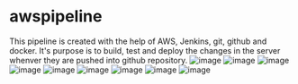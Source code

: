 # awspipeline
This pipeline is created with the help of AWS, Jenkins, git, github and docker. 
It's purpose is to build, test and deploy the changes in the server whenver they are pushed into github repository.
![image](https://user-images.githubusercontent.com/63492805/165736868-4e2d92ab-1407-49ab-9605-0a96666f6b3f.png)
![image](https://user-images.githubusercontent.com/63492805/165736943-c01169f1-5ef7-4194-a7a4-d81457bb15d1.png)
![image](https://user-images.githubusercontent.com/63492805/165737069-e75566dc-8432-4ddf-b302-7bcdb72bfda8.png)
![image](https://user-images.githubusercontent.com/63492805/165737145-b0608413-8632-42a2-803a-1681220c7be8.png)
![image](https://user-images.githubusercontent.com/63492805/165737287-bec0594d-197c-4c0d-8616-e58050e686cc.png)
![image](https://user-images.githubusercontent.com/63492805/165737589-f5d7c934-9e9b-430e-88c9-53470e845f4f.png)
![image](https://user-images.githubusercontent.com/63492805/165738795-d239d28d-a4db-4e92-8760-00a0a013a520.png)
![image](https://user-images.githubusercontent.com/63492805/165738815-cbb16870-fab3-45dc-babf-a3103da4a099.png)
![image](https://user-images.githubusercontent.com/63492805/165738852-cfc3166a-0fbd-4227-8a6f-946de8f76008.png)
